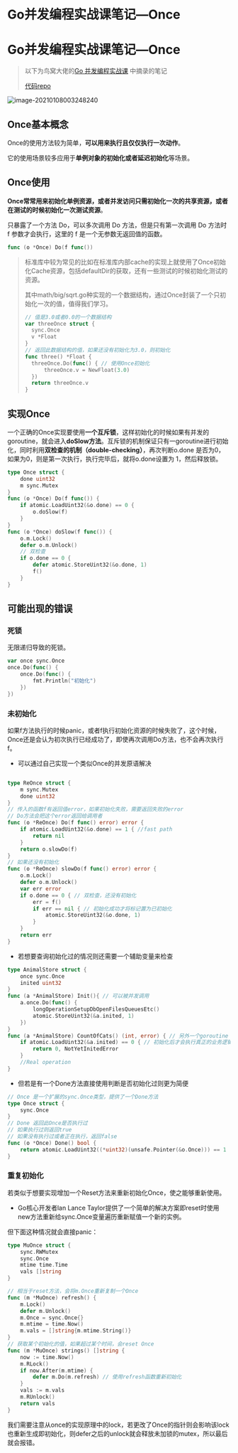 # Go并发编程实战课笔记—Once


# Go并发编程实战课笔记—Once

> 以下为鸟窝大佬的[Go 并发编程实战课](https://time.geekbang.org/column/intro/100061801) 中摘录的笔记
>
> [代码repo](https://github.com/catwithtudou/golang_concurrent_examples/tree/master/once)



![image-20210108003248240](https://img.zhengyua.cn/img/20210108003255.png)


## Once基本概念

Once的使用方法较为简单，**可以用来执行且仅仅执行一次动作**。

它的使用场景较多应用于**单例对象的初始化或者延迟初始化**等场景。

## Once使用

**Once常常用来初始化单例资源，或者并发访问只需初始化一次的共享资源，或者在测试的时候初始化一次测试资源**。

只暴露了一个方法 Do，可以多次调用 Do 方法，但是只有第一次调用 Do 方法时 f 参数才会执行，这里的 f 是一个无参数无返回值的函数。

```go
func (o *Once) Do(f func())
```

> 标准库中较为常见的比如在标准库内部cache的实现上就使用了Once初始化Cache资源，包括defaultDir的获取，还有一些测试的时候初始化测试的资源。
>
> 其中math/big/sqrt.go种实现的一个数据结构，通过Once封装了一个只初始化一次的值，值得我们学习。
>
> ```go
> // 值是3.0或者0.0的一个数据结构
> var threeOnce struct {
> 	sync.Once
> 	v *Float
> }
> // 返回此数据结构的值，如果还没有初始化为3.0，则初始化
> func three() *Float {
> 	threeOnce.Do(func() { // 使用Once初始化
> 		threeOnce.v = NewFloat(3.0)
> 	})
> 	return threeOnce.v
> }
> ```

## 实现Once

一个正确的Once实现要使用**一个互斥锁**，这样初始化的时候如果有并发的 goroutine，就会进入**doSlow方法**。互斥锁的机制保证只有一goroutine进行初始化，同时利用**双检查的机制（double-checking）**，再次判断o.done 是否为0，如果为0，则是第一次执行，执行完毕后，就将o.done设置为 1，然后释放锁。

```go
type Once struct {
	done uint32
	m sync.Mutex
}
func (o *Once) Do(f func()) {
	if atomic.LoadUint32(&o.done) == 0 {
		o.doSlow(f)
	}
}
func (o *Once) doSlow(f func()) {
	o.m.Lock()
	defer o.m.Unlock()
	// 双检查
	if o.done == 0 {
		defer atomic.StoreUint32(&o.done, 1)
		f()
	}
}
```

## 可能出现的错误

### 死锁

无限递归导致的死锁。

```go
var once sync.Once
once.Do(func() {
	once.Do(func() {
		fmt.Println("初始化")
	})
})
```

### 未初始化

如果f方法执行的时候panic，或者f执行初始化资源的时候失败了，这个时候，Once还是会认为初次执行已经成功了，即使再次调用Do方法，也不会再次执行f。

- 可以通过自己实现一个类似Once的并发原语解决

```go

type ReOnce struct {
	m sync.Mutex
	done uint32
}
// 传入的函数f有返回值error，如果初始化失败，需要返回失败的error
// Do方法会把这个error返回给调用者
func (o *ReOnce) Do(f func() error) error {
	if atomic.LoadUint32(&o.done) == 1 { //fast path
		return nil
	}
	return o.slowDo(f)
}
// 如果还没有初始化
func (o *ReOnce) slowDo(f func() error) error {
	o.m.Lock()
	defer o.m.Unlock()
	var err error
	if o.done == 0 { // 双检查，还没有初始化
		err = f()
		if err == nil { // 初始化成功才将标记置为已初始化
			atomic.StoreUint32(&o.done, 1)
		}
	}
	return err
}
```

- 若想要查询初始化过的情况则还需要一个辅助变量来检查

```go
type AnimalStore struct {
	once sync.Once
	inited uint32
}
func (a *AnimalStore) Init(){ // 可以被并发调用
	a.once.Do(func() {
		longOperationSetupDbOpenFilesQueuesEtc()
		atomic.StoreUint32(&a.inited, 1)
	})
}
func (a *AnimalStore) CountOfCats() (int, error) { // 另外一个goroutine
	if atomic.LoadUint32(&a.inited) == 0 { // 初始化后才会执行真正的业务逻辑
		return 0, NotYetInitedError
	}
	//Real operation
}
```

- 但若是有一个Done方法直接使用判断是否初始化过则更为简便

```go
// Once 是一个扩展的sync.Once类型，提供了一个Done方法
type Once struct {
	sync.Once
}
// Done 返回此Once是否执行过
// 如果执行过则返回true
// 如果没有执行过或者正在执行，返回false
func (o *Once) Done() bool {
	return atomic.LoadUint32((*uint32)(unsafe.Pointer(&o.Once))) == 1
}
```

### 重复初始化

若类似于想要实现增加一个Reset方法来重新初始化Once，使之能够重新使用。

- Go核心开发者lan Lance Taylor提供了一个简单的解决方案即reset时使用new方法重新给sync.Once变量遍历重新赋值一个新的实例。

但下面这种情况就会直接panic：

```go
type MuOnce struct {
	sync.RWMutex
	sync.Once
	mtime time.Time
	vals []string
}

// 相当于reset方法，会将m.Once重新复制一个Once
func (m *MuOnce) refresh() {
	m.Lock()
	defer m.Unlock()
	m.Once = sync.Once{}
	m.mtime = time.Now()
	m.vals = []string{m.mtime.String()}
}
// 获取某个初始化的值，如果超过某个时间，会reset Once
func (m *MuOnce) strings() []string {
	now := time.Now()
	m.RLock()
	if now.After(m.mtime) {
		defer m.Do(m.refresh) // 使用refresh函数重新初始化
	}
	vals := m.vals
	m.RUnlock()
	return vals
}

```

我们需要注意从once的实现原理中的lock，若更改了Once的指针则会影响该lock也重新生成即初始化，则defer之后的unlock就会释放未加锁的mutex，所以最后就会报错。
